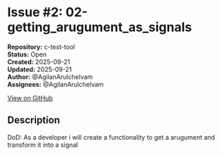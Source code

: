 # Issue #2: 02-getting_arugument_as_signals

**Repository:** c-test-tool  
**Status:** Open  
**Created:** 2025-09-21  
**Updated:** 2025-09-21  
**Author:** @AgilanArulchelvam  
**Assignees:** @AgilanArulchelvam  

[View on GitHub](https://github.com/Simtestlab/c-test-tool/issues/2)

## Description

DoD:
As a developer i will create a functionality to get a arugument and transform it into a signal